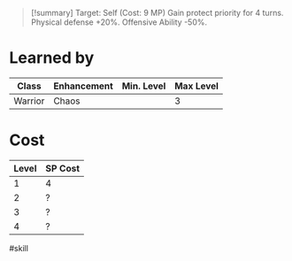 >[!summary]
>Target: Self (Cost: 9 MP)
>Gain protect priority for 4 turns.
>Physical defense +20%.
>Offensive Ability -50%.
# Learned by
| Class   | Enhancement | Min. Level | Max Level |
| ------- | ----------- | ---------- | --------- |
| Warrior | Chaos       |            | 3         | 
# Cost
| Level | SP Cost |
| ----- | ------- |
| 1     | 4       |
| 2     | ?       |
| 3     | ?       |
| 4     | ?       |

#skill 